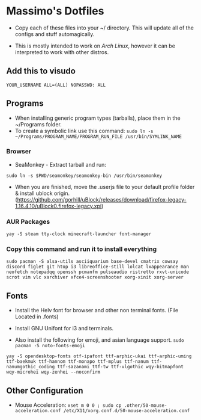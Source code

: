 # Massimo's Dotfiles

- Copy each of these files into your ~/ directory. This will update all of the configs and stuff automagically.

- This is mostly intended to work on *Arch Linux*, however it can be interpreted to work with other distros.

## Add this to visudo

`YOUR_USERNAME ALL=(ALL) NOPASSWD: ALL`

## Programs

- When installing generic program types (tarballs), place them in the ~/Programs folder.
- To create a symbolic link use this command:
`sudo ln -s ~/Programs/PROGRAM_NAME/PROGRAM_RUN_FILE /usr/bin/SYMLINK_NAME`

### Browser

- SeaMonkey - Extract tarball and run:

`sudo ln -s $PWD/seamonkey/seamonkey-bin /usr/bin/seamonkey`

- When you are finished, move the .userjs file to your default profile folder & install ublock origin.
(https://github.com/gorhill/uBlock/releases/download/firefox-legacy-1.16.4.10/uBlock0.firefox-legacy.xpi)



### AUR Packages

`yay -S steam tty-clock minecraft-launcher font-manager`

### Copy this command and run it to install everything 

`sudo pacman -S alsa-utils asciiquarium base-devel cmatrix cowsay discord figlet git htop i3 libreoffice-still lolcat lxappearance man neofetch notepadqq openssh pcmanfm pulseaudio ristretto rxvt-unicode scrot vim vlc xarchiver xfce4-screenshooter xorg-xinit xorg-server`

## Fonts

- Install the Helv font for browser and other non terminal fonts. (File Located in .fonts)
- Install GNU Unifont for i3 and terminals.

- Also install the following for emoji, and asian language support.
`sudo pacman -S noto-fonts-emoji`

`yay -S opendesktop-fonts otf-ipafont ttf-arphic-ukai ttf-arphic-uming ttf-baekmuk ttf-hannom ttf-monapo ttf-mplus ttf-nanum ttf-nanumgothic_coding ttf-sazanami ttf-tw ttf-vlgothic wqy-bitmapfont wqy-microhei wqy-zenhei --noconfirm`

## Other Configuration

- Mouse Acceleration: `xset m 0 0 ; sudo cp .other/50-mouse-acceleration.conf /etc/X11/xorg.conf.d/50-mouse-acceleration.conf`
